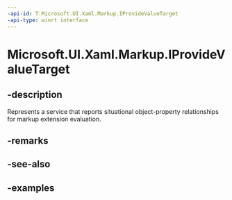 ```yaml
---
-api-id: T:Microsoft.UI.Xaml.Markup.IProvideValueTarget
-api-type: winrt interface
---
```


# Microsoft.UI.Xaml.Markup.IProvideValueTarget

<!--
public interface IProvideValueTarget
-->

## -description

Represents a service that reports situational object-property relationships for markup extension evaluation.

## -remarks

## -see-also

## -examples

